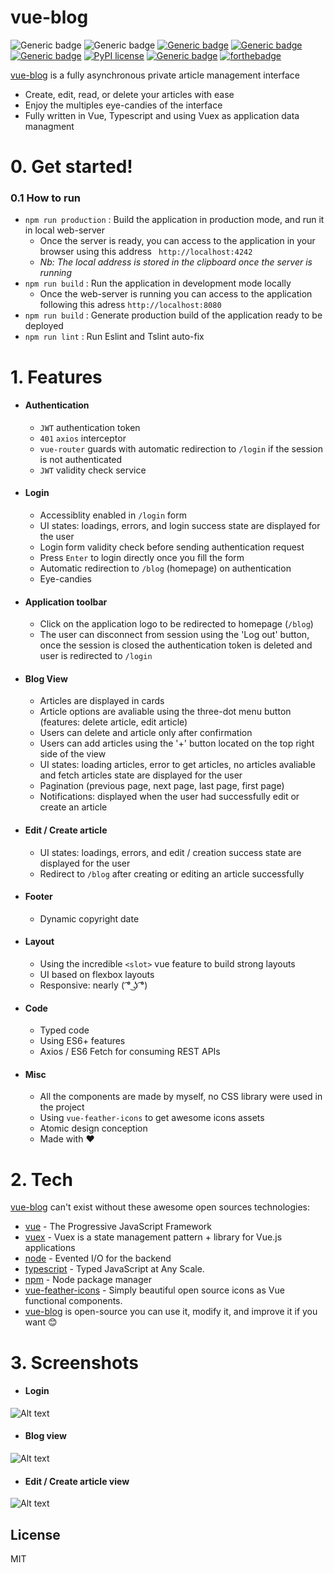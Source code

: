 # vue-blog

![Generic badge](https://img.shields.io/badge/Author-Ilyes%20Abd--Lillah-black.svg?style=for-the-badge) ![Generic badge](https://img.shields.io/badge/Version-1.0.0-orange.svg?style=for-the-badge) [![Generic badge](https://img.shields.io/badge/Vue-2.6.10-green.svg?style=for-the-badge)](https://shields.io/) [![Generic badge](https://img.shields.io/badge/Vuex-3.1.2-olive.svg?style=for-the-badge)](https://shields.io/) [![Generic badge](https://img.shields.io/badge/TypeScript-3.5.3-blue.svg?style=for-the-badge)](https://shields.io/) [![PyPI license](https://img.shields.io/pypi/l/ansicolortags.svg?style=for-the-badge)](https://pypi.python.org/pypi/ansicolortags/) [![Generic badge](https://img.shields.io/badge/Quantity%20of%20coffee%20used-1.7%20liters-brown.svg?style=for-the-badge)](https://shields.io/) 
[![forthebadge](https://forthebadge.com/images/badges/built-with-love.svg)](https://forthebadge.com)

[vue-blog] is a fully asynchronous private article management interface

  - Create, edit, read, or delete your articles with ease
  - Enjoy the multiples eye-candies of the interface
  - Fully written in Vue, Typescript and using Vuex as application data managment

# 0. Get started!
### 0.1 How to run
  - `npm run production` : Build the application in production mode, and run it in local web-server
    - Once the server is ready, you can access to the application in your browser using this address ` http://localhost:4242` 
    - _Nb: The local address is stored in the clipboard once the server is running_
- `npm run build` : Run the application in development mode locally
    - Once the web-server is running you can access to the application following this adress `http://localhost:8080`
- `npm run build` : Generate production build of the application ready to be deployed
- `npm run lint` : Run Eslint and Tslint auto-fix

# 1. Features
- #### Authentication
    - `JWT` authentication token
    - `401` `axios` interceptor
    - `vue-router` guards with automatic redirection to `/login` if the session is not authenticated
    - `JWT` validity check service

- #### Login
    - Accessiblity enabled in `/login` form
    - UI states: loadings, errors, and login success state are displayed for the user
    - Login form validity check before sending authentication request
    - Press `Enter` to login directly once you fill the form
    - Automatic redirection to `/blog` (homepage) on authentication 
    - Eye-candies
- #### Application toolbar
    - Click on the application logo to be redirected to homepage (`/blog`)
    - The user can disconnect from session using the 'Log out' button, once the session is closed the authentication token is deleted and user is redirected to `/login`
- #### Blog View
    - Articles are displayed in cards
    - Article options are avaliable using the three-dot menu button (features: delete article, edit article)
    - Users can delete and article only after confirmation
    - Users can add articles using the '+' button located on the top right side of the view
    - UI states: loading articles, error to get articles, no articles avaliable and fetch articles state are displayed for the user
    - Pagination (previous page, next page, last page, first page)
    - Notifications: displayed when the user had successfully edit or create an article
- #### Edit / Create article
    - UI states: loadings, errors, and edit / creation success state are displayed for the user
    - Redirect to `/blog` after creating or editing an article successfully
- #### Footer
    - Dynamic copyright date
- #### Layout
    - Using the incredible `<slot>` vue feature to build strong layouts
    - UI based on flexbox layouts
    - Responsive: nearly  ( ͡° ͜ʖ ͡°)
- #### Code
    - Typed code
    - Using ES6+ features
    - Axios / ES6 Fetch for consuming REST APIs
- #### Misc
    - All the components are made by myself, no CSS library were used in the project
    - Using `vue-feather-icons` to get awesome icons assets
    - Atomic design conception
    - Made with ❤️
    
# 2. Tech
[vue-blog] can't exist without these awesome open sources technologies:

* [vue] - The Progressive JavaScript Framework
* [vuex] - Vuex is a state management pattern + library for Vue.js applications
* [node] - Evented I/O for the backend
* [typescript] - Typed JavaScript at Any Scale.
* [npm] - Node package manager
* [vue-feather-icons] - Simply beautiful open source icons as Vue functional components.
* [vue-blog] is open-source you can use it, modify it, and improve it if you want 😊
# 3. Screenshots
- #### Login
![Alt text](https://i.ibb.co/K9Htn3C/Annotation-2020-08-07-062939.png "Login view")

- #### Blog view
![Alt text](https://i.ibb.co/ynPgJgQ/Annotation-2020-08-07-063421.png "Blog view")

- #### Edit / Create article view
![Alt text](https://i.ibb.co/dpvhKSm/Annotation-2020-08-07-063943.png "Edit / Create view")

License
----

MIT


[//]: #

   [node]: <http://nodejs.com>
   [vue]: <http://vuejs.com>
   [typescript]: <https://www.typescriptlang.org/>
   [npm]: <https://www.npmjs.com/>
   [vuex]: <https://vuex.vuejs.org/>
   [vue-feather-icons]: <https://vue-feather-icons.egoist.sh/>
   [vue-blog]: <https://github.com/Ilyomix/vue-blog/>

